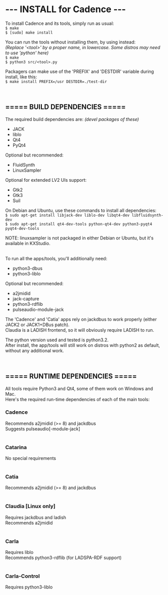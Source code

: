 # ---  INSTALL for Cadence  ---

To install Cadence and its tools, simply run as usual: <br/>
`$ make` <br/>
`$ [sudo] make install`

You can run the tools without installing them, by using instead: <br/>
<i>(Replace '&lt;tool&gt;' by a proper name, in lowercase. Some distros may need to use 'python' here)</i> <br/>
`$ make` <br/>
`$ python3 src/<tool>.py`

Packagers can make use of the 'PREFIX' and 'DESTDIR' variable during install, like this: <br/>
`$ make install PREFIX=/usr DESTDIR=./test-dir`

<br/>

===== BUILD DEPENDENCIES =====
--------------------------------
The required build dependencies are: <i>(devel packages of these)</i>

 - JACK
 - liblo
 - Qt4
 - PyQt4

Optional but recommended:

 - FluidSynth
 - LinuxSampler

Optional for extended LV2 UIs support:

 - Gtk2
 - Gtk3
 - Suil

On Debian and Ubuntu, use these commands to install all dependencies: <br/>
`$ sudo apt-get install libjack-dev liblo-dev libqt4-dev libfluidsynth-dev` <br/>
`$ sudo apt-get install qt4-dev-tools python-qt4-dev python3-pyqt4 pyqt4-dev-tools`

NOTE: linuxsampler is not packaged in either Debian or Ubuntu, but it's available in KXStudio. <br/>
<br/>

To run all the apps/tools, you'll additionally need:

 - python3-dbus
 - python3-liblo

Optional but recommended:

 - a2jmidid
 - jack-capture
 - python3-rdflib
 - pulseaudio-module-jack

The 'Cadence' and 'Catia' apps rely on jackdbus to work properly (either JACK2 or JACK1+DBus patch). <br/>
Claudia is a LADISH frontend, so it will obviously require LADISH to run.

The python version used and tested is python3.2. <br/>
After install, the app/tools will still work on distros with python2 as default, without any additional work.

<br/>

===== RUNTIME DEPENDENCIES =====
----------------------------------
All tools require Python3 and Qt4, some of them work on Windows and Mac. <br/>
Here's the required run-time dependencies of each of the main tools:

### Cadence
Recommends a2jmidid (>= 8) and jackdbus <br/>
Suggests pulseaudio[-module-jack] <br/>
<br/>

### Catarina
No special requirements <br/>
<br/>

### Catia
Recommends a2jmidid (>= 8) and jackdbus <br/>
<br/>

### Claudia [Linux only] <br/>
Requires jackdbus and ladish <br/>
Recommends a2jmidid <br/>
<br/>

### Carla
Requires liblo <br/>
Recommends python3-rdflib (for LADSPA-RDF support) <br/>
<br/>

### Carla-Control
Requires python3-liblo <br/>
<br/>
